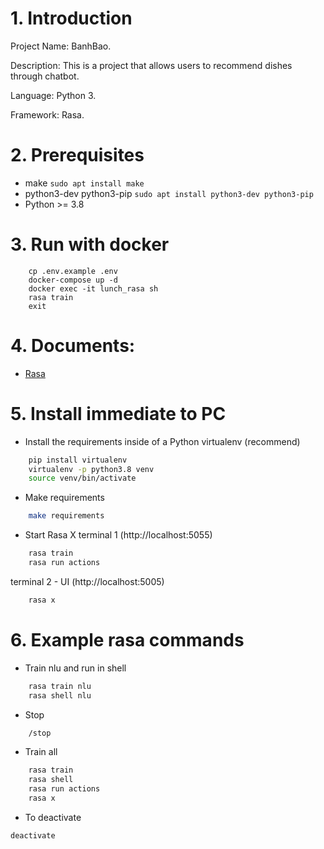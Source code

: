 # 1. Introduction
Project Name: BanhBao.

Description: This is a project that allows users to recommend dishes through chatbot.

Language: Python 3.

Framework: Rasa.

# 2. Prerequisites
- make ```sudo apt install make```
- python3-dev python3-pip ```sudo apt install python3-dev python3-pip```
- Python >= 3.8

# 3. Run with docker
```
    cp .env.example .env
    docker-compose up -d
    docker exec -it lunch_rasa sh
    rasa train
    exit
```

# 4. Documents:
- [Rasa](https://rasa.com/docs/rasa/installation/)

# 5. Install immediate to PC
- Install the requirements inside of a Python virtualenv (recommend)
```BASH
    pip install virtualenv
    virtualenv -p python3.8 venv
    source venv/bin/activate
```

- Make requirements
```BASH
    make requirements
```

- Start Rasa X
terminal 1 (http://localhost:5055)
```BASH
    rasa train
    rasa run actions
```

terminal 2 - UI (http://localhost:5005)
```BASH
    rasa x
```

# 6. Example rasa commands
- Train nlu and run in shell
```BASH
    rasa train nlu
    rasa shell nlu
```

- Stop
```BASH
    /stop
```

- Train all
```BASH
    rasa train
    rasa shell
    rasa run actions
    rasa x
```

- To deactivate
```
deactivate
```

